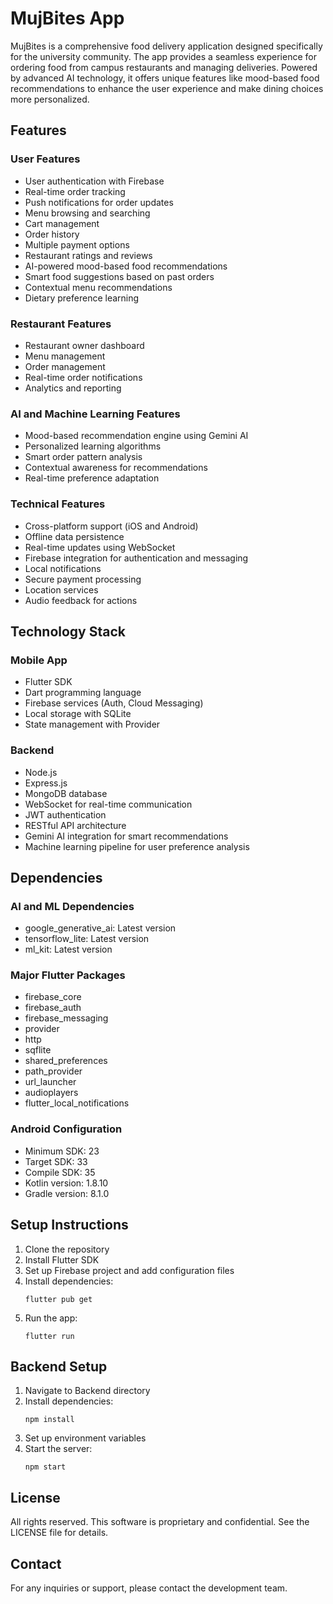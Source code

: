# MujBites App

MujBites is a comprehensive food delivery application designed specifically for the university community. The app provides a seamless experience for ordering food from campus restaurants and managing deliveries. Powered by advanced AI technology, it offers unique features like mood-based food recommendations to enhance the user experience and make dining choices more personalized.

## Features

### User Features
- User authentication with Firebase
- Real-time order tracking
- Push notifications for order updates
- Menu browsing and searching
- Cart management
- Order history
- Multiple payment options
- Restaurant ratings and reviews
- AI-powered mood-based food recommendations
- Smart food suggestions based on past orders
- Contextual menu recommendations
- Dietary preference learning

### Restaurant Features
- Restaurant owner dashboard
- Menu management
- Order management
- Real-time order notifications
- Analytics and reporting

### AI and Machine Learning Features
- Mood-based recommendation engine using Gemini AI
- Personalized learning algorithms
- Smart order pattern analysis
- Contextual awareness for recommendations
- Real-time preference adaptation

### Technical Features
- Cross-platform support (iOS and Android)
- Offline data persistence
- Real-time updates using WebSocket
- Firebase integration for authentication and messaging
- Local notifications
- Secure payment processing
- Location services
- Audio feedback for actions

## Technology Stack

### Mobile App
- Flutter SDK
- Dart programming language
- Firebase services (Auth, Cloud Messaging)
- Local storage with SQLite
- State management with Provider

### Backend
- Node.js
- Express.js
- MongoDB database
- WebSocket for real-time communication
- JWT authentication
- RESTful API architecture
- Gemini AI integration for smart recommendations
- Machine learning pipeline for user preference analysis

## Dependencies

### AI and ML Dependencies
- google_generative_ai: Latest version
- tensorflow_lite: Latest version
- ml_kit: Latest version

### Major Flutter Packages
- firebase_core
- firebase_auth
- firebase_messaging
- provider
- http
- sqflite
- shared_preferences
- path_provider
- url_launcher
- audioplayers
- flutter_local_notifications

### Android Configuration
- Minimum SDK: 23
- Target SDK: 33
- Compile SDK: 35
- Kotlin version: 1.8.10
- Gradle version: 8.1.0

## Setup Instructions

1. Clone the repository
2. Install Flutter SDK
3. Set up Firebase project and add configuration files
4. Install dependencies:
   ```
   flutter pub get
   ```
5. Run the app:
   ```
   flutter run
   ```

## Backend Setup

1. Navigate to Backend directory
2. Install dependencies:
   ```
   npm install
   ```
3. Set up environment variables
4. Start the server:
   ```
   npm start
   ```

## License

All rights reserved. This software is proprietary and confidential. See the LICENSE file for details.

## Contact

For any inquiries or support, please contact the development team.
